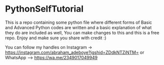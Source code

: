 # PythonSelfTutorial
This is a repo containing some python file where different forms of Basic and Advanced Python codes are written and a basic explanation of what they do are included as well, You can make changes to this and this is a free repo. Enjoy and make sure you share with credit :)


You can follow my handles on Instagram -> https://instagram.com/abraham_adeboye?igshid=ZDdkNTZiNTM= or WhatsApp --> https://wa.me/2349017049949
